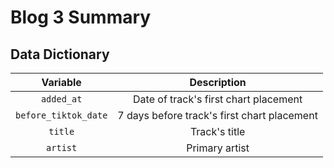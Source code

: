 # Blog 3 Summary

## Data Dictionary


| Variable        | Description                          |
| :---:|:---: |
| `added_at`    | Date of track's first chart placement|
|`before_tiktok_date`|7 days before track's first chart placement|
| `title`|Track's title|
|`artist`| Primary artist|